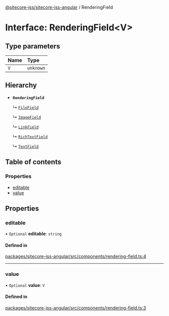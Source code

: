 [@sitecore-jss/sitecore-jss-angular](../README.md) / RenderingField

# Interface: RenderingField\<V\>

## Type parameters

| Name | Type |
| :------ | :------ |
| `V` | `unknown` |

## Hierarchy

- **`RenderingField`**

  ↳ [`FileField`](FileField.md)

  ↳ [`ImageField`](ImageField.md)

  ↳ [`LinkField`](LinkField.md)

  ↳ [`RichTextField`](RichTextField.md)

  ↳ [`TextField`](TextField.md)

## Table of contents

### Properties

- [editable](RenderingField.md#editable)
- [value](RenderingField.md#value)

## Properties

### editable

• `Optional` **editable**: `string`

#### Defined in

[packages/sitecore-jss-angular/src/components/rendering-field.ts:4](https://github.com/Sitecore/jss/blob/491f8e930/packages/sitecore-jss-angular/src/components/rendering-field.ts#L4)

___

### value

• `Optional` **value**: `V`

#### Defined in

[packages/sitecore-jss-angular/src/components/rendering-field.ts:3](https://github.com/Sitecore/jss/blob/491f8e930/packages/sitecore-jss-angular/src/components/rendering-field.ts#L3)
